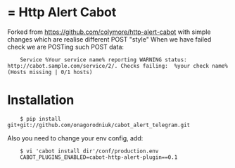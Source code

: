 =
Http Alert Cabot
=
Forked from https://github.com/colymore/http-alert-cabot with simple changes which are realise different POST "style"
When we have failed check we are POSTing such POST data:



		Service %Your service name% reporting WARNING status: http://cabot.sample.com/service/2/. Checks failing:  %your check name%    (Hosts missing | 0/1 hosts)



Installation
==============

		$ pip install git+git://github.com/onagorodniuk/cabot_alert_telegram.git

Also you need to change your env config, add:

		$ vi 'cabot install dir'/conf/production.env
		CABOT_PLUGINS_ENABLED=cabot-http-alert-plugin==0.1

